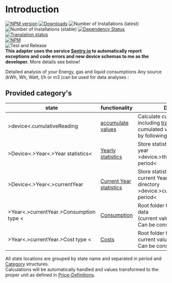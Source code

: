 # Introduction

[![NPM version](http://img.shields.io/npm/v/iobroker.sourceanalytix.svg)](https://www.npmjs.com/package/iobroker.sourceanalytix)
[![Downloads](https://img.shields.io/npm/dm/iobroker.sourceanalytix.svg)](https://www.npmjs.com/package/iobroker.sourceanalytix)
![Number of Installations (latest)](http://iobroker.live/badges/sourceanalytix-installed.svg)
![Number of Installations (stable)](http://iobroker.live/badges/sourceanalytix-stable.svg)
[![Dependency Status](https://img.shields.io/david/iobroker-community-adapters/iobroker.sourceanalytix.svg)](https://david-dm.org/iobroker-community-adapters/iobroker.sourceanalytix)
[![Translation status](https://weblate.iobroker.net/widgets/adapters/-/sourceanalytix/svg-badge.svg)](https://weblate.iobroker.net/engage/adapters/?utm_source=widget)  
[![NPM](https://nodei.co/npm/iobroker.sourceanalytix.png?downloads=true)](https://nodei.co/npm/iobroker.sourceanalytix/)  
![Test and Release](https://github.com/iobroker-community-adapters/ioBroker.coronavirus-statistics/workflows/Test%20and%20Release/badge.svg)   
**This adapter uses the service [Sentry.io](https://sentry.io) to automatically report exceptions and code errors and new device schemas to me as the developer.** More details see below!

Detailed analysis of your Energy, gas and liquid consumptions
Any source (kWh, Wh, Watt, l/h or m3 )can be used for data analyses :

## Provided category's
| state | functionality | Description |
|--|--|--|
| >device<.cumulativeReading |  [accumulate values](#cumulativeReading) | Calculate cumulated values <br/> including [transformation](#valueTransformation) <br/>cumulated value can be change by following [these steps](#cumulativeReading-Reset) |
| >Device<.>Year<.>Year statistics< | [Yearly statistics](#Year-Statistics) | Store statistic information of the year <br/> >device.>thisYear<.>selected period< |
| >Device<.>Year<.>currentYear | [Current Year statistics](#Current-Period)  | Store statistic information of the current Year at within Year directory <br/> >device.>currentYear<.>selected period< |
| >Year<.>currentYear.>Consumption type < | [Consumption](#consumptionCalculation) | Root folder to store consumption data <br/> (current value - previous value). <br/> Can be consumption or delivery |
| >Year<.>currentYear.>Cost type < | [Costs](#costCalculation) | Root folder to store cost data. <br/> current value * cost + basic price <br/> Can be consumption or delivery |

All state locations are grouped by state name and separated in period and [Category](#Categories) structures. <br/>
Calculations will be automatically handled and values transformed to the proper unit  as defined in [Price-Definitions](#Price-DefinitionsPrice-Definitions).
